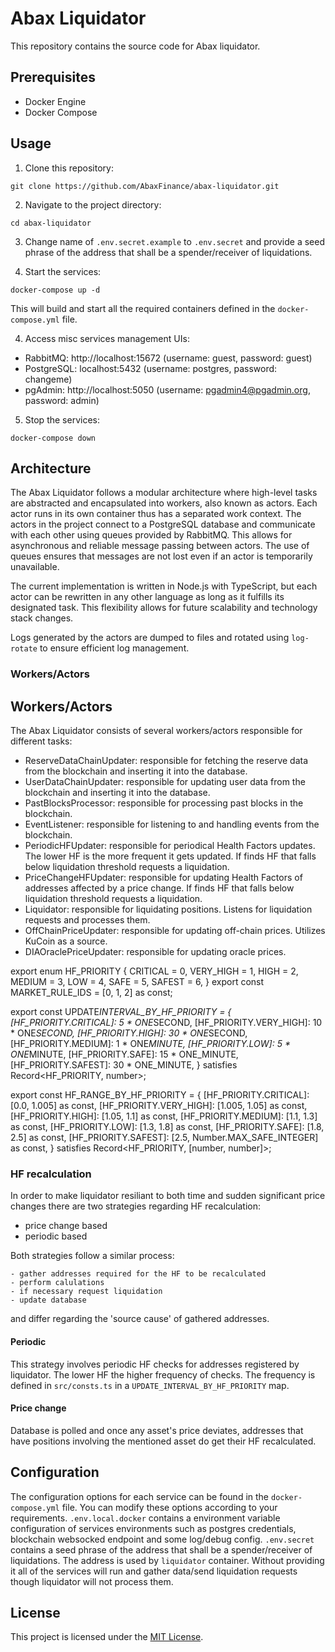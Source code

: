 # Abax Liquidator

This repository contains the source code for Abax liquidator.

## Prerequisites

- Docker Engine
- Docker Compose

## Usage

1. Clone this repository:

```shell
git clone https://github.com/AbaxFinance/abax-liquidator.git
```

2. Navigate to the project directory:

```shell
cd abax-liquidator
```

3. Change name of `.env.secret.example` to `.env.secret` and provide a seed phrase of the address that shall be a spender/receiver of liquidations.

4. Start the services:

```shell
docker-compose up -d
```

This will build and start all the required containers defined in the `docker-compose.yml` file.

4. Access misc services management UIs:

- RabbitMQ: http://localhost:15672 (username: guest, password: guest)
- PostgreSQL: localhost:5432 (username: postgres, password: changeme)
- pgAdmin: http://localhost:5050 (username: pgadmin4@pgadmin.org, password: admin)

5. Stop the services:

```shell
docker-compose down
```

## Architecture

The Abax Liquidator follows a modular architecture where high-level tasks are abstracted and encapsulated into workers, also known as actors. Each actor runs in its own container thus has a separated work context. The actors in the project connect to a PostgreSQL database and communicate with each other using queues provided by RabbitMQ. This allows for asynchronous and reliable message passing between actors. The use of queues ensures that messages are not lost even if an actor is temporarily unavailable.

The current implementation is written in Node.js with TypeScript, but each actor can be rewritten in any other language as long as it fulfills its designated task. This flexibility allows for future scalability and technology stack changes.

Logs generated by the actors are dumped to files and rotated using `log-rotate` to ensure efficient log management.

### Workers/Actors

## Workers/Actors

The Abax Liquidator consists of several workers/actors responsible for different tasks:

- ReserveDataChainUpdater: responsible for fetching the reserve data from the blockchain and inserting it into the database.
- UserDataChainUpdater: responsible for updating user data from the blockchain and inserting it into the database.
- PastBlocksProcessor: responsible for processing past blocks in the blockchain.
- EventListener: responsible for listening to and handling events from the blockchain.
- PeriodicHFUpdater: responsible for periodical Health Factors updates. The lower HF is the more frequent it gets updated. If finds HF that falls below liquidation threshold requests a liquidation.
- PriceChangeHFUpdater: responsible for updating Health Factors of addresses affected by a price change. If finds HF that falls below liquidation threshold requests a liquidation.
- Liquidator: responsible for liquidating positions. Listens for liquidation requests and processes them.
- OffChainPriceUpdater: responsible for updating off-chain prices. Utilizes KuCoin as a source.
- DIAOraclePriceUpdater: responsible for updating oracle prices.

export enum HF_PRIORITY {
CRITICAL = 0,
VERY_HIGH = 1,
HIGH = 2,
MEDIUM = 3,
LOW = 4,
SAFE = 5,
SAFEST = 6,
}
export const MARKET_RULE_IDS = [0, 1, 2] as const;

export const UPDATE*INTERVAL_BY_HF_PRIORITY = {
[HF_PRIORITY.CRITICAL]: 5 * ONE*SECOND,
[HF_PRIORITY.VERY_HIGH]: 10 * ONE*SECOND,
[HF_PRIORITY.HIGH]: 30 * ONE*SECOND,
[HF_PRIORITY.MEDIUM]: 1 * ONE*MINUTE,
[HF_PRIORITY.LOW]: 5 * ONE*MINUTE,
[HF_PRIORITY.SAFE]: 15 * ONE_MINUTE,
[HF_PRIORITY.SAFEST]: 30 \* ONE_MINUTE,
} satisfies Record<HF_PRIORITY, number>;

export const HF_RANGE_BY_HF_PRIORITY = {
[HF_PRIORITY.CRITICAL]: [0.0, 1.005] as const,
[HF_PRIORITY.VERY_HIGH]: [1.005, 1.05] as const,
[HF_PRIORITY.HIGH]: [1.05, 1.1] as const,
[HF_PRIORITY.MEDIUM]: [1.1, 1.3] as const,
[HF_PRIORITY.LOW]: [1.3, 1.8] as const,
[HF_PRIORITY.SAFE]: [1.8, 2.5] as const,
[HF_PRIORITY.SAFEST]: [2.5, Number.MAX_SAFE_INTEGER] as const,
} satisfies Record<HF_PRIORITY, [number, number]>;

### HF recalculation

In order to make liquidator resiliant to both time and sudden significant price changes there are two strategies regarding HF recalculation:

- price change based
- periodic based

Both strategies follow a similar process:

    - gather addresses required for the HF to be recalculated
    - perform calulations
    - if necessary request liquidation
    - update database

and differ regarding the 'source cause' of gathered addresses.

#### Periodic

This strategy involves periodic HF checks for addresses registered by liquidator. The lower HF the higher frequency of checks. The frequency is defined in `src/consts.ts` in a `UPDATE_INTERVAL_BY_HF_PRIORITY` map.

#### Price change

Database is polled and once any asset's price deviates, addresses that have positions involving the mentioned asset do get their HF recalculated.

## Configuration

The configuration options for each service can be found in the `docker-compose.yml` file. You can modify these options according to your requirements.
`.env.local.docker` contains a environment variable configuration of services environments such as postgres credentials, blockchain websocked endpoint and some log/debug config.
`.env.secret` contains a seed phrase of the address that shall be a spender/receiver of liquidations. The address is used by `liquidator` container. Without providing it all of the services will run and gather data/send liquidation requests though liquidator will not process them.

## License

This project is licensed under the [MIT License](LICENSE).

